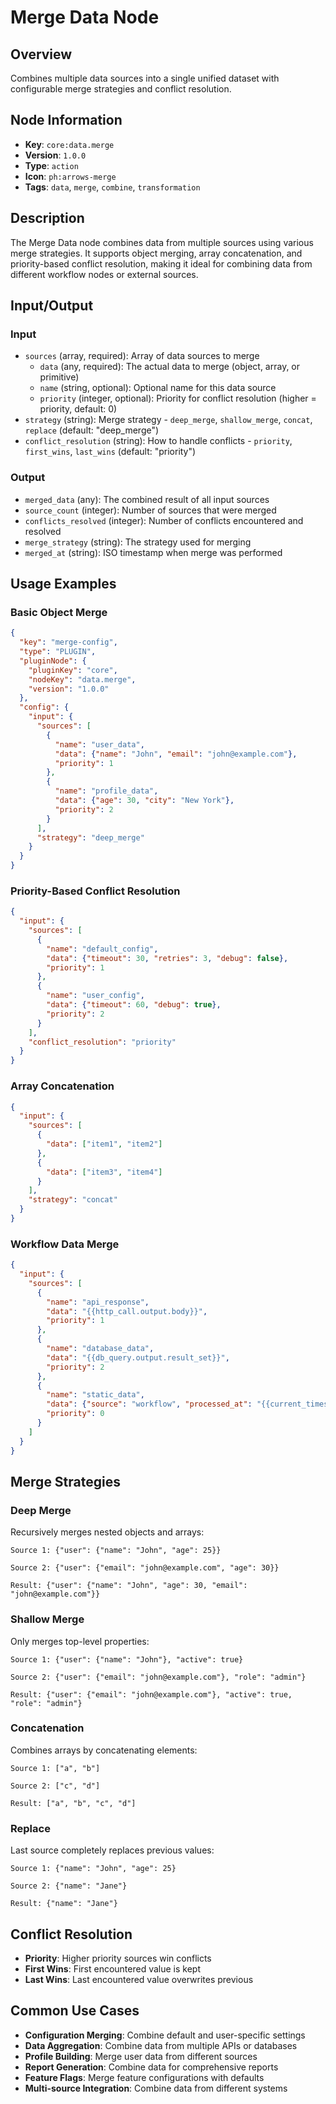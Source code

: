 # Merge Data Node

## Overview

Combines multiple data sources into a single unified dataset with configurable merge strategies and conflict resolution.

## Node Information

- **Key**: `core:data.merge`
- **Version**: `1.0.0`
- **Type**: `action`
- **Icon**: `ph:arrows-merge`
- **Tags**: `data`, `merge`, `combine`, `transformation`

## Description

The Merge Data node combines data from multiple sources using various merge strategies. It supports object merging, array concatenation, and priority-based conflict resolution, making it ideal for combining data from different workflow nodes or external sources.

## Input/Output

### Input
- `sources` (array, required): Array of data sources to merge
  - `data` (any, required): The actual data to merge (object, array, or primitive)
  - `name` (string, optional): Optional name for this data source
  - `priority` (integer, optional): Priority for conflict resolution (higher = priority, default: 0)
- `strategy` (string): Merge strategy - `deep_merge`, `shallow_merge`, `concat`, `replace` (default: "deep_merge")
- `conflict_resolution` (string): How to handle conflicts - `priority`, `first_wins`, `last_wins` (default: "priority")

### Output
- `merged_data` (any): The combined result of all input sources
- `source_count` (integer): Number of sources that were merged
- `conflicts_resolved` (integer): Number of conflicts encountered and resolved
- `merge_strategy` (string): The strategy used for merging
- `merged_at` (string): ISO timestamp when merge was performed

## Usage Examples

### Basic Object Merge
```json
{
  "key": "merge-config",
  "type": "PLUGIN",
  "pluginNode": {
    "pluginKey": "core",
    "nodeKey": "data.merge",
    "version": "1.0.0"
  },
  "config": {
    "input": {
      "sources": [
        {
          "name": "user_data",
          "data": {"name": "John", "email": "john@example.com"},
          "priority": 1
        },
        {
          "name": "profile_data", 
          "data": {"age": 30, "city": "New York"},
          "priority": 2
        }
      ],
      "strategy": "deep_merge"
    }
  }
}
```

### Priority-Based Conflict Resolution
```json
{
  "input": {
    "sources": [
      {
        "name": "default_config",
        "data": {"timeout": 30, "retries": 3, "debug": false},
        "priority": 1
      },
      {
        "name": "user_config",
        "data": {"timeout": 60, "debug": true},
        "priority": 2
      }
    ],
    "conflict_resolution": "priority"
  }
}
```

### Array Concatenation
```json
{
  "input": {
    "sources": [
      {
        "data": ["item1", "item2"]
      },
      {
        "data": ["item3", "item4"]
      }
    ],
    "strategy": "concat"
  }
}
```

### Workflow Data Merge
```json
{
  "input": {
    "sources": [
      {
        "name": "api_response",
        "data": "{{http_call.output.body}}",
        "priority": 1
      },
      {
        "name": "database_data",
        "data": "{{db_query.output.result_set}}",
        "priority": 2
      },
      {
        "name": "static_data",
        "data": {"source": "workflow", "processed_at": "{{current_timestamp}}"},
        "priority": 0
      }
    ]
  }
}
```

## Merge Strategies

### Deep Merge
Recursively merges nested objects and arrays:
```
Source 1: {"user": {"name": "John", "age": 25}}

Source 2: {"user": {"email": "john@example.com", "age": 30}}

Result: {"user": {"name": "John", "age": 30, "email": "john@example.com"}}
```

### Shallow Merge
Only merges top-level properties:
```
Source 1: {"user": {"name": "John"}, "active": true}

Source 2: {"user": {"email": "john@example.com"}, "role": "admin"}

Result: {"user": {"email": "john@example.com"}, "active": true, "role": "admin"}
```

### Concatenation
Combines arrays by concatenating elements:
```
Source 1: ["a", "b"]

Source 2: ["c", "d"]

Result: ["a", "b", "c", "d"]
```

### Replace
Last source completely replaces previous values:
```
Source 1: {"name": "John", "age": 25}

Source 2: {"name": "Jane"}

Result: {"name": "Jane"}
```

## Conflict Resolution

- **Priority**: Higher priority sources win conflicts
- **First Wins**: First encountered value is kept
- **Last Wins**: Last encountered value overwrites previous

## Common Use Cases

- **Configuration Merging**: Combine default and user-specific settings
- **Data Aggregation**: Combine data from multiple APIs or databases
- **Profile Building**: Merge user data from different sources
- **Report Generation**: Combine data for comprehensive reports
- **Feature Flags**: Merge feature configurations with defaults
- **Multi-source Integration**: Combine data from different systems
